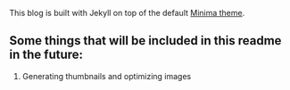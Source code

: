 This blog is built with Jekyll on top of the default [Minima theme](https://github.com/jekyll/minima).

## Some things that will be included in this readme in the future:
1. Generating thumbnails and optimizing images

